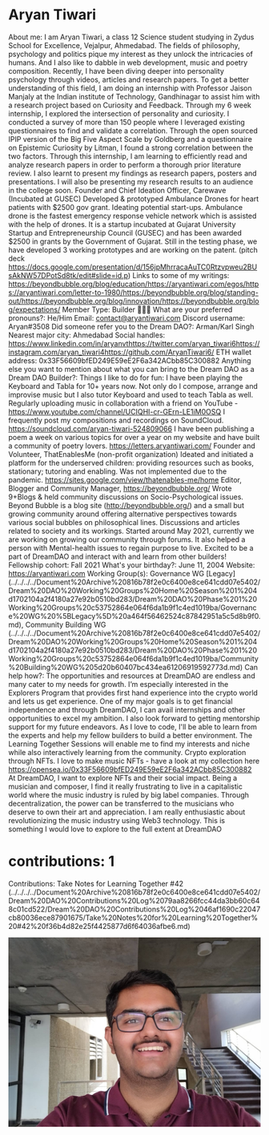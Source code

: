 # Aryan Tiwari

About me: I am Aryan Tiwari, a class 12 Science student studying in Zydus School for Excellence, Vejalpur, Ahmedabad. The fields of philosophy, psychology and politics pique my interest as they unlock the intricacies of humans. And I also like to dabble in web development, music and poetry composition.
Recently, I have been diving deeper into personality psychology through videos, articles and research papers. To get a better understanding of this field, I am doing an internship with Professor Jaison Manjaly at the Indian institute of Technology, Gandhinagar to assist him with a research project based on Curiosity and Feedback. Through my 6 week internship, I explored the intersection of personality and curiosity. I conducted a survey of more than 150 people where I leveraged existing questionnaires to find and validate a correlation. Through the open sourced IPIP version of the Big Five Aspect Scale by Goldberg and a questionnaire on Epistemic Curiosity by Litman, I found a strong correlation between the two factors.
Through this internship, I am learning to efficiently read and analyze research papers in order to perform a thorough prior literature review. I also learnt to present my findings as research papers, posters and presentations. I will also be presenting my research results to an audience in the college soon.
Founder and Chief Ideation Officer, Carewave (Incubated at GUSEC)
Developed & prototyped Ambulance Drones for heart patients with $2500 gov grant. Ideating potential start-ups. Ambulance drone is the fastest emergency response vehicle network which is assisted with the help of drones. It is a startup incubated at Gujarat University Startup and Entrepreneurship Council (GUSEC) and has been awarded $2500 in grants by the Government of Gujarat. Still in the testing phase, we have developed 3 working prototypes and are working on the patent. (pitch deck https://docs.google.com/presentation/d/156jpMhrracaAuTC0Rtzvpweu2BUsAkNW57DPotSd8tk/edit#slide=id.p)
Links to some of my writings:
https://beyondbubble.org/blog/education/https://aryantiwari.com/egos/https://aryantiwari.com/letter-to-1980/https://beyondbubble.org/blog/standing-out/https://beyondbubble.org/blog/innovation/https://beyondbubble.org/blog/expectations/
Member Type: Builder 👷🏾‍♀️
What are your preferred pronouns?: He/Him
Email: contact@aryantiwari.com
Discord username: Aryan#3508
Did someone refer you to the Dream DAO?: Arman/Karl Singh
Nearest major city: Ahmedabad
Social handles: https://www.linkedin.com/in/aryanvthttps://twitter.com/aryan_tiwari6https://instagram.com/aryan_tiwari4https://github.com/AryanTiwari6/
ETH wallet address: 0x33F56609bfED249E59eE2F6a342ACbb85C300882
Anything else you want to mention about what you can bring to the Dream DAO as a Dream DAO Builder?: Things I like to do for fun:
I have been playing the Keyboard and Tabla for 10+ years now. Not only do I compose, arrange and improvise music but I also tutor Keyboard and used to teach Tabla as well. Regularly uploading music in collaboration with a friend on YouTube - https://www.youtube.com/channel/UCIQHI-cr-GErn-LE1iM0OSQ
I frequently post my compositions and recordings on SoundCloud.
https://soundcloud.com/aryan-tiwari-524809066
I have been publishing a poem a week on various topics for over a year on my website and have built a community of poetry lovers.
https://letters.aryantiwari.com/
Founder and Volunteer, ThatEnablesMe (non-profit organization)
Ideated and initiated a platform for the underserved children: providing resources such as books, stationary; tutoring and enabling. Was not implemented due to the pandemic.
https://sites.google.com/view/thatenables-me/home
Editor, Blogger and Community Manager, https://beyondbubble.org/
Wrote 9+Blogs & held community discussions on Socio-Psychological issues. Beyond Bubble is a blog site (http://beyondbubble.org/) and a small but growing community around offering alternative perspectives towards various social bubbles on philosophical lines. Discussions and articles related to society and its workings. Started around May 2021, currently we are working on growing our community through forums. It also helped a person with Mental-health issues to regain purpose to live.
Excited to be a part of DreamDAO and interact with and learn from other builders!
Fellowship cohort: Fall 2021
What's your birthday?: June 11, 2004
Website: https://aryantiwari.com
Working Group(s): Governance WG [Legacy] (../../../../Document%20Archive%20816b78f2e0c6400e8ce641cdd07e5402/Dream%20DAO%20Working%20Groups%20Home%20Season%201%204d1702104a2f4180a27e92b0510bd283/Dream%20DAO%20Phase%201%20Working%20Groups%20c53752864e064f6da1b9f1c4ed1019ba/Governance%20WG%20%5BLegacy%5D%20a464f56462524c87842951a5c5d8b9f0.md), Community Building WG (../../../../Document%20Archive%20816b78f2e0c6400e8ce641cdd07e5402/Dream%20DAO%20Working%20Groups%20Home%20Season%201%204d1702104a2f4180a27e92b0510bd283/Dream%20DAO%20Phase%201%20Working%20Groups%20c53752864e064f6da1b9f1c4ed1019ba/Community%20Building%20WG%205d20b60407bc434ea61206919592773d.md)
Can help how?: The opportunities and resources at DreamDAO are endless and many cater to my needs for growth. I’m especially interested in the Explorers Program that provides first hand experience into the crypto world and lets us get experience. One of my major goals is to get financial independence and through DreamDAO, I can avail internships and other opportunities to excel my ambition.
I also look forward to getting mentorship support for my future endeavors. As I love to code, I'll be able to learn from the experts and help my fellow builders to build a better environment. The Learning Together Sessions will enable me to find my interests and niche while also interactively learning from the community.
Crypto exploration through NFTs. I love to make music NFTs - have a look at my collection here https://opensea.io/0x33F56609bfED249E59eE2F6a342ACbb85C300882
At DreamDAO, I want to explore NFTs and their social impact. Being a musician and composer, I find it really frustrating to live in a capitalistic world where the music industry is ruled by big label companies. Through decentralization, the power can be transferred to the musicians who deserve to own their art and appreciation. I am really enthusiastic about revolutionizing the music industry using Web3 technology. This is something I would love to explore to the full extent at DreamDAO
# contributions: 1
Contributions: Take Notes for Learning Together #42 (../../../../Document%20Archive%20816b78f2e0c6400e8ce641cdd07e5402/Dream%20DAO%20Contributions%20Log%2079aa8266fcc44da3bb60c648c01cd522/Dream%20DAO%20Contributions%20Log%2046af1690c22047cb80036ece87901675/Take%20Notes%20for%20Learning%20Together%20#42%20f36b4d82e25f4425877d6f64036afbe6.md)

![IMG-20220616-WA0007.jpg](Aryan%20Tiwari%2091a5a1a2a84b46c19870e45a7b60abd3/IMG-20220616-WA0007.jpg)